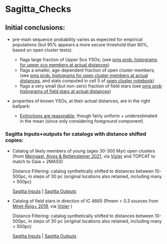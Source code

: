 # Sagitta_Checks

## Initial conclusions: ##

- pre-main sequence probability varies as expected for empirical
populations (but 95% appears a more secure threshold than 80%, based
on open cluster tests):
    - flags large fraction of Upper Sco YSOs; (see
      [pms prob. histograms for upper sco members at actual distances](https://github.com/kevincovey/Sagitta_Checks/blob/main/plots/compareUpperScoProbs.png))
    - flags a smaller, age-dependent fraction of open cluster members;
      (see
      [pms prob. histograms for open cluster members at actual distances](https://github.com/kevincovey/Sagitta_Checks/blob/main/plots/CoronaeProbs.png),
      and stats computed in cell 5 of [open cluster notebook](https://github.com/kevincovey/Sagitta_Checks/blob/main/notebooks/ShiftOlderClusters.ipynb))
	- flags a very small (but non-zero) fraction of field stars (see
      [pms prob histograms of field stars at actual distances](https://github.com/kevincovey/Sagitta_Checks/blob/main/plots/DANCeProbs.png))

- properties of known YSOs, at their actual distances, are in the
right ballpark:
    - [Extinctions are reasonable](https://github.com/kevincovey/Sagitta_Checks/blob/main/plots/compareAv.png), though fairly uniform + underestimated in the mean (since only considering foreground component)
	  


### Sagitta Inputs+outputs for catalogs with distance shifted copies: ###

- Catalog of likely members of young (ages 30-300 Myr) open clusters
    (from
[Meingast, Alves & Rottensteiner 2021](https://ui.adsabs.harvard.edu/abs/2021A%26A...645A..84M/abstract),
via
[Vizier](https://vizier.u-strasbg.fr/viz-bin/VizieR?-source=J/A+A/645/A84)
and TOPCAT to match to Gaia + 2MASS)

    Distance Filtering: catalog synthetically shifted to distances between
10-500pc, in steps of 30 pc (original locations also retained,
including many > 500pc)

    [Sagitta Inputs](https://www.dropbox.com/s/wqcbdxr44femxl2/LongerCoronae.fits?dl=0)
| [Sagitta Outputs](https://www.dropbox.com/s/v7xcbreyrsk865g/LongerCoronae-sagitta.fits?dl=0)

- Catalog of field stars in direction of IC 4665
    (Pmem < 0.3 sources from
[Miret-Roig+ 2019](https://ui.adsabs.harvard.edu/abs/2019A%26A...631A..57M/abstract),
via
[Vizier](https://vizier.u-strasbg.fr/viz-bin/VizieR-3?-source=J/A%2bA/631/A57/table5)
)

     Distance Filtering: catalog synthetically shifted to distances between
10-500pc, in steps of 30 pc (original locations also retained,
including many > 500pc)

    [Sagitta Inputs](https://www.dropbox.com/s/nnwn10160o7js2r/LongerDANCe.fits?dl=0) | [Sagitta Outputs](https://www.dropbox.com/s/e93kfdoow7i2702/LongerDANCe_results.fits?dl=0/)

